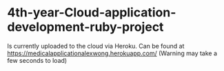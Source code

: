 # 4th-year-Cloud-application-development-ruby-project
Is currently uploaded to the cloud via Heroku. Can be found at https://medicalapplicationalexwong.herokuapp.com/ (Warning may take a few seconds to load)
